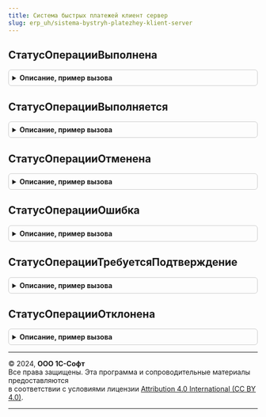 ```yaml
---
title: Система быстрых платежей клиент сервер
slug: erp_uh/sistema-bystryh-platezhey-klient-server
---
```



## СтатусОперацииВыполнена
<details style="margin: 1em 0; padding: 0.5em; border: 1px solid #ccc; border-radius: 6px;">

<summary style="font-weight: bold; cursor: pointer;">Описание, пример вызова</summary>

```bsl

// Возвращает статус операции "Выполнена".
//
// Возвращаемое значение:
//  Строка - код состояния.
//
Функция СтатусОперацииВыполнена() Экспорт
```

Пример вызова
```bsl
Результат = СистемаБыстрыхПлатежейКлиентСервер.СтатусОперацииВыполнена() 
```
</details>

## СтатусОперацииВыполняется
<details style="margin: 1em 0; padding: 0.5em; border: 1px solid #ccc; border-radius: 6px;">

<summary style="font-weight: bold; cursor: pointer;">Описание, пример вызова</summary>

```bsl

// Возвращает статус операции "Выполняется".
//
// Возвращаемое значение:
//  Строка - код состояния.
//
Функция СтатусОперацииВыполняется() Экспорт
```

Пример вызова
```bsl
Результат = СистемаБыстрыхПлатежейКлиентСервер.СтатусОперацииВыполняется() 
```
</details>

## СтатусОперацииОтменена
<details style="margin: 1em 0; padding: 0.5em; border: 1px solid #ccc; border-radius: 6px;">

<summary style="font-weight: bold; cursor: pointer;">Описание, пример вызова</summary>

```bsl

// Возвращает статус операции "Отменена".
//
// Возвращаемое значение:
//  Строка - код состояния.
//
Функция СтатусОперацииОтменена() Экспорт
```

Пример вызова
```bsl
Результат = СистемаБыстрыхПлатежейКлиентСервер.СтатусОперацииОтменена() 
```
</details>

## СтатусОперацииОшибка
<details style="margin: 1em 0; padding: 0.5em; border: 1px solid #ccc; border-radius: 6px;">

<summary style="font-weight: bold; cursor: pointer;">Описание, пример вызова</summary>

```bsl

// Возвращает статус операции "Ошибка".
//
// Возвращаемое значение:
//  Строка - код состояния.
//
Функция СтатусОперацииОшибка() Экспорт
```

Пример вызова
```bsl
Результат = СистемаБыстрыхПлатежейКлиентСервер.СтатусОперацииОшибка() 
```
</details>

## СтатусОперацииТребуетсяПодтверждение
<details style="margin: 1em 0; padding: 0.5em; border: 1px solid #ccc; border-radius: 6px;">

<summary style="font-weight: bold; cursor: pointer;">Описание, пример вызова</summary>

```bsl

// Возвращает статус операции "ТребуетсяПодтверждение".
//
// Возвращаемое значение:
//  Строка - код состояния.
//
Функция СтатусОперацииТребуетсяПодтверждение() Экспорт
```

Пример вызова
```bsl
Результат = СистемаБыстрыхПлатежейКлиентСервер.СтатусОперацииТребуетсяПодтверждение() 
```
</details>

## СтатусОперацииОтклонена
<details style="margin: 1em 0; padding: 0.5em; border: 1px solid #ccc; border-radius: 6px;">

<summary style="font-weight: bold; cursor: pointer;">Описание, пример вызова</summary>

```bsl

// Возвращает статус операции "Отклонена".
//
// Возвращаемое значение:
//  Строка - код состояния.
//
Функция СтатусОперацииОтклонена() Экспорт
```

Пример вызова
```bsl
Результат = СистемаБыстрыхПлатежейКлиентСервер.СтатусОперацииОтклонена() 
```
</details>

---

© 2024, **ООО 1С-Софт**  
Все права защищены. Эта программа и сопроводительные материалы предоставляются  
в соответствии с условиями лицензии [Attribution 4.0 International (CC BY 4.0)](https://creativecommons.org/licenses/by/4.0/legalcode).

---
